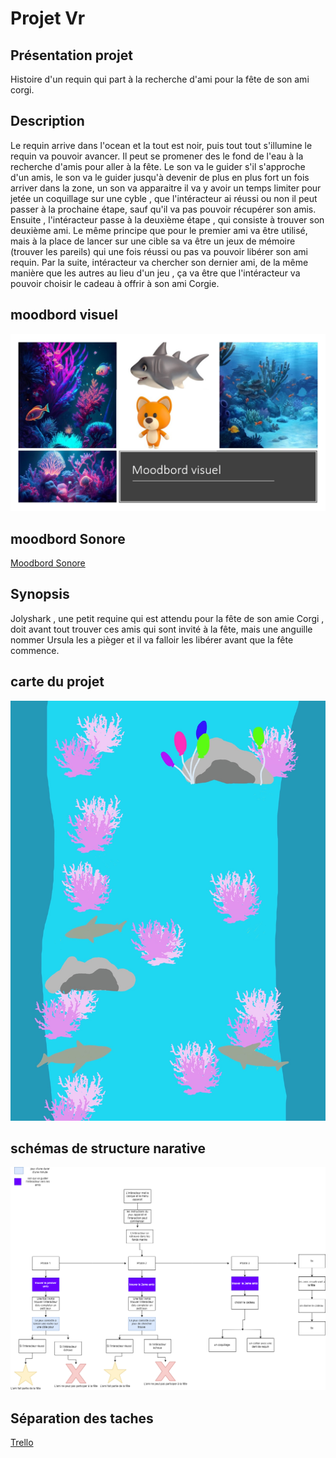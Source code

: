 # Projet Vr


## Présentation projet
Histoire d'un requin qui part à la recherche d'ami pour la fête de son ami corgi.

## Description

Le requin arrive dans l'ocean et la tout est noir, puis tout tout s'illumine le requin va pouvoir avancer. Il peut se promener des le fond de l'eau à la recherche d'amis pour aller à la fête. Le son va le guider s'il s'approche d'un amis, le son va le guider jusqu'à devenir de plus en plus fort un fois arriver dans la zone, un son va apparaitre il va y avoir un temps limiter pour jetée un coquillage sur une cyble , que l'intéracteur ai réussi ou non il peut passer à la prochaine étape, sauf qu'il va pas pouvoir récupérer son amis. Ensuite , l'intéracteur passe à la deuxième étape , qui consiste à trouver son deuxième ami. Le même principe que pour le premier ami va être utilisé,  mais à la place de lancer sur une cible sa va être un jeux de mémoire (trouver les pareils) qui une fois réussi ou pas va pouvoir libérer son ami requin. Par la suite, intéracteur va chercher son dernier ami, de la même manière que les autres au lieu d'un jeu , ça va être que l'intéracteur va pouvoir choisir le cadeau à offrir à son ami Corgie.
## moodbord visuel

<img src="media/moodbord_visuel.jpg"
   />

## moodbord Sonore

 [Moodbord Sonore](https://cmontmorency365-my.sharepoint.com/:p:/g/personal/2133078_cmontmorency_qc_ca/EZ9mJpyzJQdNui28878j2PMBDySUkvZVkGmXLkNzaNf6WA?e=x1Y4mc)


## Synopsis
Jolyshark , une petit requine qui est attendu pour la fête de son amie Corgi , doit avant tout trouver ces amis qui sont invité à la fête,  mais une anguille nommer Ursula les a pièger et il va falloir les libérer avant que la fête commence.

## carte du projet 
<img src="media/carte.png"
   />

## schémas de structure narative
<img src="media/schemas_programmation.drawio.png"
   />
## Séparation des taches

 [Trello](https://trello.com/b/JYAyEVmf/corgirequin)
